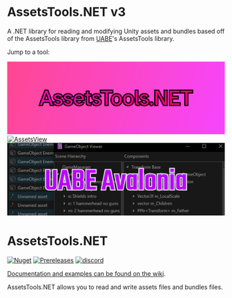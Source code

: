 # AssetsTools.NET v3

A .NET library for reading and modifying Unity assets and bundles based off of the AssetsTools library from [UABE](https://github.com/SeriousCache/UABE/)'s AssetsTools library.

Jump to a tool:

[![AssetsTools](logo.png)](#assetstools)
[![AssetsView](https://user-images.githubusercontent.com/12544505/73600640-e57e1b00-4518-11ea-8aab-e8664947f435.png)](#assetsview)
[![UABE Avalonia](uabealogo.png)](https://github.com/nesrak1/UABEA/)

# AssetsTools.NET

[![Nuget](https://img.shields.io/nuget/v/AssetsTools.NET?style=flat-square)](https://www.nuget.org/packages/AssetsTools.NET) [![Prereleases](https://img.shields.io/github/v/release/nesrak1/AssetsTools.NET?include_prereleases&style=flat-square)](https://github.com/nesrak1/AssetsTools.NET/releases) [![discord](https://img.shields.io/discord/862035581491478558?label=discord&logo=discord&logoColor=FFFFFF&style=flat-square)](https://discord.gg/hd9VdswwZs)

[Documentation and examples can be found on the wiki](https://github.com/nesrak1/AssetsTools.NET/wiki).

AssetsTools.NET allows you to read and write assets files and bundles files.